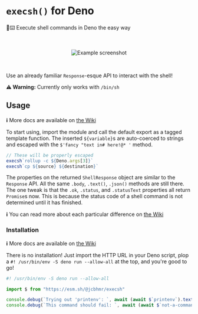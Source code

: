 # `execsh()` for Deno
🐚⌨️ Execute shell commands in Deno the easy way

<br />
<div align="center">

![Example screenshot](https://user-images.githubusercontent.com/61068799/179086643-c342af5f-25a1-4e9c-9771-4672ac170160.png)

</div>
<br />

Use an already familiar `Response`-esque API to interact with the shell!

**⚠️ Warning:** Currently only works with `/bin/sh`

## Usage

**ℹ** More docs are available on [the Wiki](https://github.com/jcbhmr/execsh-deno/wiki)

To start using, import the module and call the default export as a tagged template function. The inserted `${variable}`s are auto-coerced to strings and escaped with the `$'fancy "text in# here!@* '` method.

```ts
// These will be properly escaped
execsh`rollup -c ${Deno.args[3]}`
execsh`cp ${source} ${destination}`
```

The properties on the returned `ShellResponse` object are similar to the `Response` API. All the same `.body`, `.text()`, `.json()` methods are still there. The one tweak is that the `.ok`, `.status`, and `.statusText` properties all return `Promise`s now. This is because the status code of a shell command is not determined until it has finished.

**ℹ** You can read more about each particular difference on [the Wiki](https://github.com/jcbhmr/execsh-deno/wiki)

### Installation

**ℹ** More docs are available on [the Wiki](https://github.com/jcbhmr/execsh-deno/wiki)

There is no installation! Just import the HTTP URL in your Deno script, plop a `#! /usr/bin/env -S deno run --allow-all` at the top, and you're good to go!

```ts
#! /usr/bin/env -S deno run --allow-all

import $ from "https://esm.sh/@jcbhmr/execsh"

console.debug(`Trying out 'printenv': `, await (await $`printenv`).text())
console.debug(`This command should fail: `, await (await $`not-a-command`).status)
```
